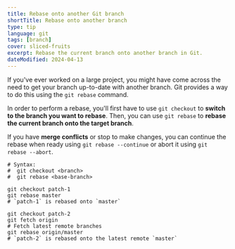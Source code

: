 ```yaml
---
title: Rebase onto another Git branch
shortTitle: Rebase onto another branch
type: tip
language: git
tags: [branch]
cover: sliced-fruits
excerpt: Rebase the current branch onto another branch in Git.
dateModified: 2024-04-13
---
```


If you've ever worked on a large project, you might have come across the need to get your branch up-to-date with another branch. Git provides a way to do this using the `git rebase` command.

In order to perform a rebase, you'll first have to use `git checkout` to **switch to the branch you want to rebase**. Then, you can use `git rebase` to **rebase the current branch onto the target branch**.

If you have **merge conflicts** or stop to make changes, you can continue the rebase when ready using `git rebase --continue` or abort it using `git rebase --abort`.

```shell
# Syntax:
#  git checkout <branch>
#  git rebase <base-branch>

git checkout patch-1
git rebase master
# `patch-1` is rebased onto `master`

git checkout patch-2
git fetch origin
# Fetch latest remote branches
git rebase origin/master
# `patch-2` is rebased onto the latest remote `master`
```
